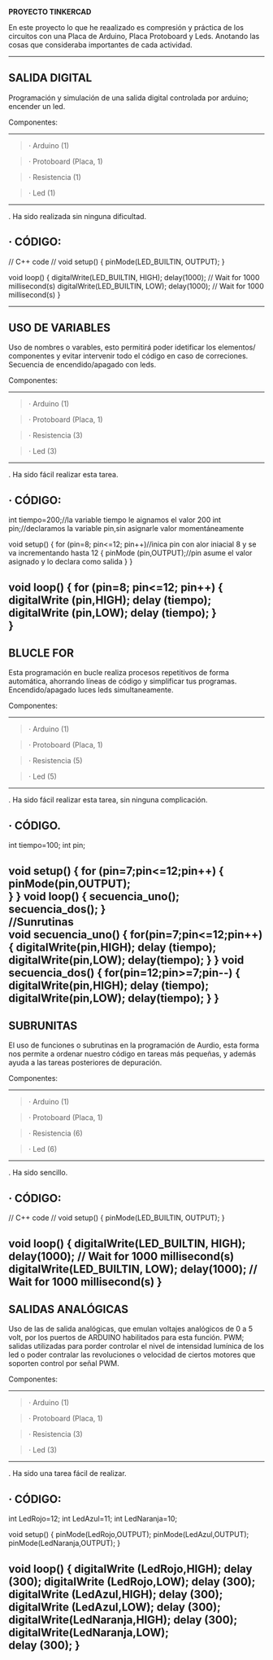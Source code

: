 **PROYECTO TINKERCAD**

En este proyecto lo que he reaalizado es compresión y práctica de los circuitos con una Placa de Arduino, Placa Protoboard y Leds. Anotando las cosas que consideraba importantes de cada actividad.


---
 ## SALIDA DIGITAL


Programación y simulación  de una salida digital controlada por arduino; encender un led. 

Componentes:


---
> · Arduino (1)

> · Protoboard (Placa, 1)

> · Resistencia (1)

> · Led (1)
---



. Ha sido realizada sin ninguna dificultad.

## · CÓDIGO:

// C++ code
//
void setup()
{
  pinMode(LED_BUILTIN, OUTPUT);
}

void loop()
{
  digitalWrite(LED_BUILTIN, HIGH);
  delay(1000); // Wait for 1000 millisecond(s)
  digitalWrite(LED_BUILTIN, LOW);
  delay(1000); // Wait for 1000 millisecond(s)
}


___
## USO DE VARIABLES

 Uso de nombres o varables, esto permitirá poder idetificar los elementos/ componentes y evitar intervenir todo el código en caso de correciones. Secuencia de encendido/apagado con leds.

Componentes:

---
> · Arduino (1)

> · Protoboard (Placa, 1)

> · Resistencia (3)

> · Led (3)

---

. Ha sido fácil realizar esta tarea.

## · CÓDIGO:

int tiempo=200;//la variable tiempo le aignamos el valor 200
int pin;//declaramos la variable pin,sin asignarle valor momentáneamente


void setup()
{
  for (pin=8; pin<=12; pin++)//inica pin con alor iniacial 8 y se va incrementando hasta 12 
  {
    pinMode (pin,OUTPUT);//pin asume el valor asignado y lo declara como salida
  }
}

void loop()
{
for (pin=8; pin<=12; pin++)
 { 
  digitalWrite (pin,HIGH);
  delay (tiempo);
  digitalWrite (pin,LOW);
  delay (tiempo);
 }  
}
---


## BLUCLE FOR

 Esta programación en bucle realiza procesos repetitivos de forma automática, ahorrando líneas de código y simplificar tus programas. Encendido/apagado luces leds simultaneamente.



Componentes:

---
> · Arduino (1)

> · Protoboard (Placa, 1)

> · Resistencia (5)

> · Led (5)

---

. Ha sido fácil realizar esta tarea, sin ninguna complicación. 


## · CÓDIGO.

int tiempo=100;
int pin;

void setup()
{
for (pin=7;pin<=12;pin++)
 {
  pinMode(pin,OUTPUT);   
 }
}
void loop()
{
secuencia_uno();
secuencia_dos();
}  
//Sunrutinas  
void secuencia_uno()
{
for(pin=7;pin<=12;pin++)
{
  digitalWrite(pin,HIGH);
  delay (tiempo);
  digitalWrite(pin,LOW);
  delay(tiempo);
  }
}
void secuencia_dos()
{
for(pin=12;pin>=7;pin--)
 {
  digitalWrite(pin,HIGH);
  delay (tiempo);
  digitalWrite(pin,LOW);
  delay(tiempo);
 }
}
---


## SUBRUNITAS

El uso de funciones o subrutinas en la programación de Aurdio, esta forma nos permite a ordenar nuestro código en tareas más pequeñas, y además ayuda a las tareas posteriores de depuración.

Componentes:

---
> · Arduino (1)

> · Protoboard (Placa, 1)

> · Resistencia (6)

> · Led (6)

---

. Ha sido sencillo.

## · CÓDIGO:

// C++ code
//
void setup()
{
  pinMode(LED_BUILTIN, OUTPUT);
}

void loop()
{
  digitalWrite(LED_BUILTIN, HIGH);
  delay(1000); // Wait for 1000 millisecond(s)
  digitalWrite(LED_BUILTIN, LOW);
  delay(1000); // Wait for 1000 millisecond(s)
}
---

## SALIDAS ANALÓGICAS

Uso de las de salida analógicas, que emulan voltajes analógicos de 0 a 5 volt, por los puertos de ARDUINO habilitados para esta función.
PWM; salidas utilizadas para porder controlar el nivel de intensidad lumínica de los led o poder contralar las revoluciones o velocidad de ciertos motores que soporten control por señal PWM.


Componentes:

---
> · Arduino (1)

> · Protoboard (Placa, 1)

> · Resistencia (3)

> · Led (3)

---

. Ha sido una tarea fácil de realizar. 

## · CÓDIGO:

int LedRojo=12;
int LedAzul=11;
int LedNaranja=10;

void setup()
{
pinMode(LedRojo,OUTPUT);
pinMode(LedAzul,OUTPUT);
pinMode(LedNaranja,OUTPUT);
}

void loop()
{
digitalWrite (LedRojo,HIGH);
delay (300);
digitalWrite (LedRojo,LOW);
delay (300);
digitalWrite (LedAzul,HIGH);
delay (300);
digitalWrite (LedAzul,LOW);
delay (300);
digitalWrite(LedNaranja,HIGH);
delay (300);
digitalWrite(LedNaranja,LOW);             
delay (300);
 }
---

